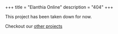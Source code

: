 +++
title = "Elanthia Online"
description = "404"
+++

This project has been taken down for now.

Checkout our [other projects](https://github.com/elanthia-online)
